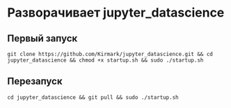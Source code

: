 # Разворачивает jupyter_datascience

## Первый запуск

```shell
git clone https://github.com/Kirmark/jupyter_datascience.git && cd jupyter_datascience && chmod +x startup.sh && sudo ./startup.sh  
```

## Перезапуск

```shell
cd jupyter_datascience && git pull && sudo ./startup.sh  
```
